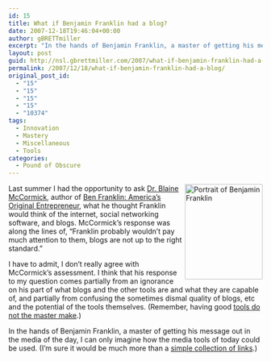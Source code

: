 ```yaml
---
id: 15
title: What if Benjamin Franklin had a blog?
date: 2007-12-18T19:46:04+00:00
author: gBRETTmiller
excerpt: "In the hands of Benjamin Franklin, a master of getting his message out in the media of the day, I can only imagine how the media tools of today could be used.  (I'm sure it would be much more than a simple collection of links.)"
layout: post
guid: http://nsl.gbrettmiller.com/2007/what-if-benjamin-franklin-had-a-blog
permalink: /2007/12/18/what-if-benjamin-franklin-had-a-blog/
original_post_id:
  - "15"
  - "15"
  - "15"
  - "15"
  - "10374"
tags:
  - Innovation
  - Mastery
  - Miscellaneous
  - Tools
categories:
  - Pound of Obscure
---
```

<img width="154" height="189" align="right" title="Portrait of Benjamin Franklin" alt="Portrait of Benjamin Franklin" src="https://i0.wp.com/upload.wikimedia.org/wikipedia/commons/thumb/2/2f/Benjamin_Franklin_by_Jean-Baptiste_Greuze.jpg/180px-Benjamin_Franklin_by_Jean-Baptiste_Greuze.jpg?resize=154%2C189" data-recalc-dims="1" />Last summer I had the opportunity to ask [Dr. Blaine McCormick](http://www.baylor.edu/christianleadership/index.php?id=36965 "Baylor University:  Blaine McCormick"), author of [Ben Franklin: America&#8217;s Original Entrepreneur](http://www.shelfari.com/books/24186/Ben-Franklin "Shelfari.com:  Ben Franklin"), what he thought Franklin would think of the internet, social networking software, and blogs. McCormick&#8217;s response was along the lines of, &#8220;Franklin probably wouldn&#8217;t pay much attention to them, blogs are not up to the right standard.&#8221;

I have to admit, I don&#8217;t really agree with McCormick&#8217;s assessment. I think that his response to my question comes partially from an ignorance on his part of what blogs and the other tools are and what they are capable of, and partially from confusing the sometimes dismal quality of blogs, etc and the potential of the tools themselves. (Remember, having good [tools do not the master make](http://nsl.gbrettmiller.com/2006/tools-do-not-a-master-make "NSL:  Tools do not the master make").)

In the hands of Benjamin Franklin, a master of getting his message out in the media of the day, I can only imagine how the media tools of today could be used. (I&#8217;m sure it would be much more than a [simple collection of links](http://nsl.gbrettmiller.com/2007/the-web-log-is-10-tips-for-new-bloggers-from-original-blogger-jorn-barger "NSL:  The web log is 10...").)